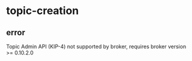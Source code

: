 # topic-creation

## error
Topic Admin API (KIP-4) not supported by broker, requires broker version >= 0.10.2.0
